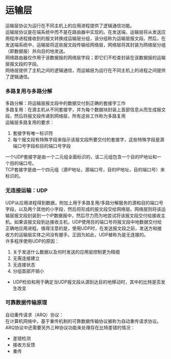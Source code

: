 # 运输层
运输层协议为运行在不同主机上的应用进程提供了逻辑通信功能。  
运输层协议是在端系统中而不是在路由器中实现的。在发送端，运输层将从发送应用程序进程接收到的报文转换成运输层分组，该分组称为运输层报文段。然后，在发送端系统中，运输层将这些报文段传输给网络层，网络层将其封装为网络层分组（即数据报）并向目的地发送。  
网络路由器仅作用于该数据报的网络层字段；即它们不检查封装在该数据报的运输层报文段的字段。  
网络层提供了主机之间的逻辑通信，而运输层为运行在不同主机上的进程之间提供了逻辑通信。  

### 多路复用与多路分解
多路分解：将运输层报文段中的数据交付到正确的套接字工作  
多路复用：在源主机从不同套接字，并为每个数据块封装上首部信息从而生成报文段，然后将报文段传递到网络层，所有这些工作称为多路复用  
运输层多路复用的要求：
1. 套接字有唯一标识符
1. 每个报文段有特殊字段来指示该报文段所要交付的套接字，这些特殊字段是源端口号字段和目的端口号字段

一个UDP套接字是由一个二元组全面标识的，该二元组包含一个目的IP地址和一个目的端口号。  
TCP套接字是由一个四元组（源IP地址，源端口号，目的IP地址，目的端口号）来标识的。

### 无连接运输：UDP
UDP从应用进程得到数据，附加上用于多路复用/多路分解服务的源和目的端口号字段，以及两个其他的小字段，然后将形成的报文段交给网络层。网络层则将该运输层报文段封装到一个IP数据报中，然后尽力而为地尝试将该报文段交付给接收主机。如果该报文段到达接收主机，UDP使用目的端口号将报文段中地数据交付给正确地应用进程。值得注意的是，使用UDP时，在发送报文段之前，发送方和接收方的运输层实体之间没有握手。正因为如此，UDP被称为是无连接的。  
许多程序使用UDP的原因：
1. 关于发送什么数据以及何时发送的应用层控制更为精细
1. 无需连接建立
1. 无连接状态
1. 分组首部开销小

- UDP检验和用于确定当UDP报文段从源到达目的地移动时，其中的比特是否发生改变

### 可靠数据传输原理
自动重传请求（ARQ）协议：  
在计算机网络中，基于重传机制的可靠数据传输协议被称为自动重传请求协议。ARQ协议中还需要另外三种协议功能来处理存在比特差错的情况：  
- 差错检测
- 接收方反馈
- 重传